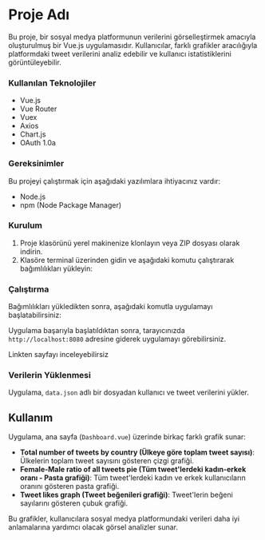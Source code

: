 # Proje Adı

Bu proje, bir sosyal medya platformunun verilerini görselleştirmek amacıyla oluşturulmuş bir Vue.js uygulamasıdır. Kullanıcılar, farklı grafikler aracılığıyla platformdaki tweet verilerini analiz edebilir ve kullanıcı istatistiklerini görüntüleyebilir.


### Kullanılan Teknolojiler

- Vue.js
- Vue Router
- Vuex
- Axios
- Chart.js
- OAuth 1.0a

### Gereksinimler

Bu projeyi çalıştırmak için aşağıdaki yazılımlara ihtiyacınız vardır:

- Node.js
- npm (Node Package Manager)

### Kurulum

1. Proje klasörünü yerel makinenize klonlayın veya ZIP dosyası olarak indirin.
2. Klasöre terminal üzerinden gidin ve aşağıdaki komutu çalıştırarak bağımlılıkları yükleyin:


### Çalıştırma

Bağımlılıkları yükledikten sonra, aşağıdaki komutla uygulamayı başlatabilirsiniz:


Uygulama başarıyla başlatıldıktan sonra, tarayıcınızda `http://localhost:8080` adresine giderek uygulamayı görebilirsiniz.

Linkten sayfayı inceleyebilirsiz

### Verilerin Yüklenmesi

Uygulama, `data.json` adlı bir dosyadan kullanıcı ve tweet verilerini yükler.

## Kullanım

Uygulama, ana sayfa (`Dashboard.vue`) üzerinde birkaç farklı grafik sunar:

- **Total number of tweets by country (Ülkeye göre toplam tweet sayısı)**: Ülkelerin toplam tweet sayısını gösteren çizgi grafiği.
- **Female-Male ratio of all tweets pie (Tüm tweet'lerdeki kadın-erkek oranı - Pasta grafiği)**: Tüm tweet'lerdeki kadın ve erkek kullanıcıların oranını gösteren pasta grafiği.
- **Tweet likes graph (Tweet beğenileri grafiği)**: Tweet'lerin beğeni sayılarını gösteren çubuk grafiği.

Bu grafikler, kullanıcılara sosyal medya platformundaki verileri daha iyi anlamalarına yardımcı olacak görsel analizler sunar.


